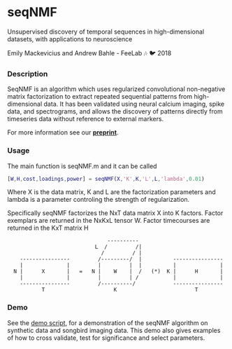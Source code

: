 # seqNMF 
Unsupervised discovery of temporal sequences in high-dimensional datasets, with applications to neuroscience
 
Emily Mackevicius and Andrew Bahle - FeeLab :notes: :bird: 2018

### Description
SeqNMF is an algorithm which uses regularized convolutional non-negative matrix factorization to extract repeated sequential patterns from high-dimensional data. It has been validated using neural calcium imaging, spike data, and spectrograms, and allows the discovery of patterns directly from timeseries data without reference to external markers.

For more information see our [**preprint**](https://doi.org/10.1101/273128).

### Usage
The main function is seqNMF.m and it can be called 
```matlab
[W,H,cost,loadings,power] = seqNMF(X,'K',K,'L',L,'lambda',0.01)
```
Where X is the data matrix, K and L are the factorization parameters and lambda is a parameter controling the strength of regularization.

Specifically seqNMF factorizes the NxT data matrix X into K factors. Factor exemplars are returned in the NxKxL tensor W. Factor timecourses are returned in the KxT matrix H

                                    ----------    
                                L  /         /|
                                  /         / |
        ----------------         /---------/  |          ----------------
        |              |         |         |  |          |              |
      N |      X       |   =   N |    W    |  /   (*)  K |      H       |           
        |              |         |         | /           |              |
        ----------------         /----------/            ----------------
               T                      K                         T

### Demo
See the [demo script](demo.m), for a demonstration of the seqNMF algorithm on synthetic data and songbird imaging data. This demo also gives examples of how to cross validate, test for significance and select parameters.




